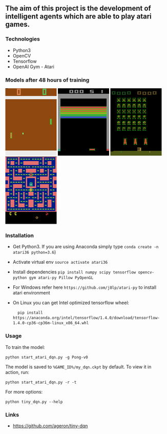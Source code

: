 ## The aim of this project is the development of intelligent agents which are able to play atari games.

### Technologies
* Python3
* OpenCV
* Tensorflow
* OpenAI Gym - Atari

### Models after 48 hours of training
![Pong](https://github.com/iNomaD/feature-rl-atari/blob/master/res/animation/Pong.gif)
![Breakout](https://github.com/iNomaD/feature-rl-atari/blob/master/res/animation/Breakout.gif)
![SpaceInvaders](https://github.com/iNomaD/feature-rl-atari/blob/master/res/animation/SpaceInvaders.gif)
![MsPacman](https://github.com/iNomaD/feature-rl-atari/blob/master/res/animation/MsPacman.gif)

### Installation
* Get Python3. If you are using Anaconda simply type `conda create -n atari36 python=3.6`)
* Activate virtual env `source activate atari36`
* Install dependencies `pip install numpy scipy tensorflow opencv-python gym atari-py Pillow PyOpenGL`
* For Windows refer here `https://github.com/j8lp/atari-py` to install atari environment
* On Linux you can get Intel optimized tensorflow wheel:

        pip install https://anaconda.org/intel/tensorflow/1.4.0/download/tensorflow-1.4.0-cp36-cp36m-linux_x86_64.whl

### Usage
To train the model:

    python start_atari_dqn.py -g Pong-v0
    
The model is saved to `%GAME_ID%/my_dqn.ckpt` by default. To view it in action, run:

    python start_atari_dqn.py -r -t

For more options:

    python tiny_dqn.py --help

### Links
* https://github.com/ageron/tiny-dqn